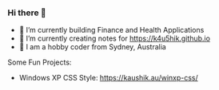### Hi there 👋

<!--
**k4u5hik/k4u5hik** is a ✨ _special_ ✨ repository because its `README.md` (this file) appears on your GitHub profile.-->

- 🔭 I’m currently building Finance and Health Applications
- 🌱 I’m currently creating notes for https://k4u5hik.github.io
- 💬 I am a hobby coder from Sydney, Australia

Some Fun Projects:
- Windows XP CSS Style: https://kaushik.au/winxp-css/
